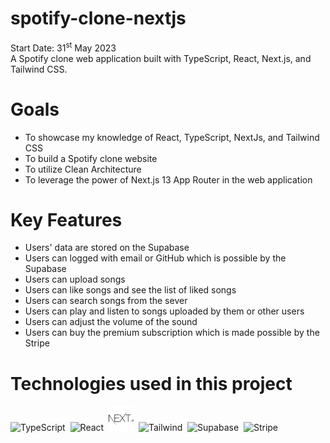 # spotify-clone-nextjs

Start Date: 31<sup>st</sup> May 2023<br>
A Spotify clone web application built with TypeScript, React, Next.js, and Tailwind CSS.

# Goals

- To showcase my knowledge of React, TypeScript, NextJs, and Tailwind CSS
- To build a Spotify clone website
- To utilize Clean Architecture
- To leverage the power of Next.js 13 App Router in the web application

# Key Features

- Users' data are stored on the Supabase
- Users can logged with email or GitHub which is possible by the Supabase
- Users can upload songs
- Users can like songs and see the list of liked songs
- Users can search songs from the sever
- Users can play and listen to songs uploaded by them or other users
- Users can adjust the volume of the sound
- Users can buy the premium subscription which is made possible by the Stripe

# Technologies used in this project
<div>
  <img src="https://www.vectorlogo.zone/logos/typescriptlang/typescriptlang-icon.svg" title="TypeScript" alt="TypeScript" width="40" height="40"/>&nbsp;
  <img src="https://www.vectorlogo.zone/logos/reactjs/reactjs-icon.svg" title="React" alt="React" width="40" height="40"/>&nbsp;
  <img src="https://github.com/devicons/devicon/blob/master/icons/nextjs/nextjs-original-wordmark.svg" title="NextJS" alt="NextJS" width="40" height="40"/>&nbsp;
  <img src="https://www.vectorlogo.zone/logos/tailwindcss/tailwindcss-icon.svg" title="Tailwind" alt="Tailwind" width="40" height="40"/>&nbsp;
  <img src="https://www.vectorlogo.zone/logos/supabase/supabase-icon.svg" title="Supabase" alt="Supabase" width="40" height="40"/>&nbsp;
  <img src="https://www.vectorlogo.zone/logos/stripe/stripe-icon.svg" title="Stripe" alt="Stripe" width="40" height="40"/>&nbsp;
</div>
